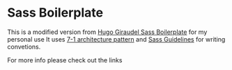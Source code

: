 # Sass Boilerplate

This is a modified version from [Hugo Giraudel Sass Boilerplate](https://github.com/HugoGiraudel/sass-boilerplate) for my personal use
It uses [7-1 architecture pattern](http://sass-guidelin.es/#architecture) and [Sass Guidelines](http://sass-guidelin.es) for writing convetions.

For more info please check out the links